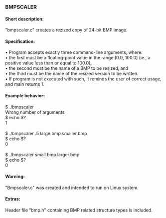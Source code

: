 ### BMPSCALER

#### Short description:
"bmpscaler.c" creates a rezized copy of 24-bit BMP image. 

#### Specification:
•	Program accepts exactly three command-line arguments, where:<br/>
•	the first must be a floating-point value in the range (0.0, 100.0] (ie., a positive value less than or equal to 100.0),<br/>
•	the second must be the name of a BMP to be resized, and<br/>
•	the third must be the name of the resized version to be written.<br/>
•	If program is not executed with such, it reminds the user of correct usage, and main returns 1.<br/>

#### Example behavior:
$ ./bmpscaler<br/>
Wrong number of arguments<br/>
$ echo $?<br/>
1<br/>
<br/>
$ ./bmpscaler .5 large.bmp smaller.bmp<br/>
$ echo $?<br/>
0<br/>
<br/>
$ ./bmpscaler small.bmp larger.bmp<br/>
$ echo $?<br/>
0<br/>

#### Warning:
"Bmpscaler.c" was created and intended to run on Linux system.<br/>

#### Extras:
Header file "bmp.h" containing BMP related structure types is included.